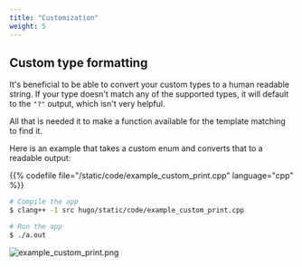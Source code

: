 ```yaml
---
title: "Customization"
weight: 5
---
```


## Custom type formatting

It's beneficial to be able to convert your custom types to a human readable string.
If your type doesn't match any of the supported types, it will default to the `"?"` output, which isn't very helpful.

All that is needed it to make a function available for the template matching to find it.

Here is an example that takes a custom enum and converts that to a readable output:

{{% codefile file="/static/code/example_custom_print.cpp" language="cpp" %}}

```bash
# Compile the app
$ clang++ -I src hugo/static/code/example_custom_print.cpp

# Run the app
$ ./a.out
```

![example_custom_print.png](/jctest/images/example_custom_print.png)
